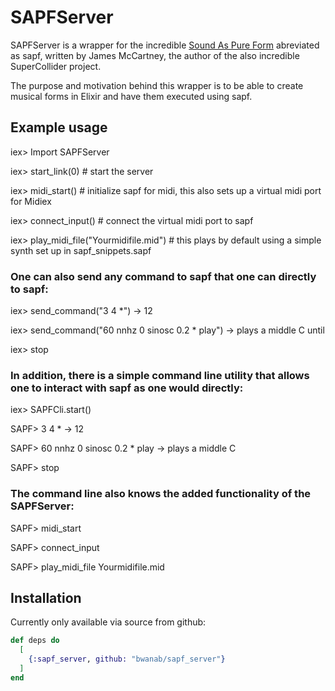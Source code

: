 # SAPFServer

SAPFServer is a wrapper for the incredible [Sound As Pure Form](https://github.com/lfnoise/sapf) abreviated
as sapf, written by James McCartney, the author of the also incredible SuperCollider project.

The purpose and motivation behind this wrapper is to be able to create musical forms in Elixir and
have them executed using sapf. 

## Example usage

  iex> Import SAPFServer

  iex> start_link(0)                 # start the server
  
  iex> midi_start()                  # initialize sapf for midi, this also sets up a virtual midi port for Midiex
  
  iex> connect_input()               # connect the virtual midi port to sapf
  
  iex> play_midi_file("Yourmidifile.mid") # this plays by default using a simple synth set up in sapf_snippets.sapf

### One can also send any command to sapf that one can directly to sapf:

  iex> send_command("3 4 *") -> 12
  
  iex> send_command("60 nnhz 0 sinosc 0.2 * play") -> plays a middle C until
  
  iex> stop
  
### In addition, there is a simple command line utility that allows one to interact with sapf as one would directly:

  iex> SAPFCli.start()
  
  SAPF> 3 4 * -> 12
  
  SAPF> 60 nnhz 0 sinosc 0.2 * play -> plays a middle C
  
  SAPF> stop

### The command line also knows the added functionality of the SAPFServer:

  SAPF> midi_start
  
  SAPF> connect_input
  
  SAPF> play_midi_file Yourmidifile.mid

## Installation

Currently only available via source from github:

```elixir
def deps do
  [
    {:sapf_server, github: "bwanab/sapf_server"}
  ]
end
```
